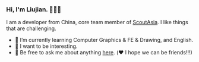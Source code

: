 ### Hi, I'm Liujian. 👋👋👋

I am a developer from China, core team member of [ScoutAsia](https://github.com/scoutAsia).
I like things that are challenging.

- 🌱 I’m currently learning Computer Graphics & FE & Drawing, and English.
- 🤔 I want to be interesting.
- 💬 Be free to ask me about anything [here](https://github.com/freeliujian/freeliujian/issues). (❤️ I hope we can be friends!!!)




